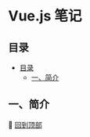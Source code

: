 Vue.js 笔记
=========

## 目录
<!-- TOC -->
- [目录](#目录)
    - [一、简介](#一简介)

<!-- /TOC -->

## 一、简介


🚀 [回到顶部](#目录)